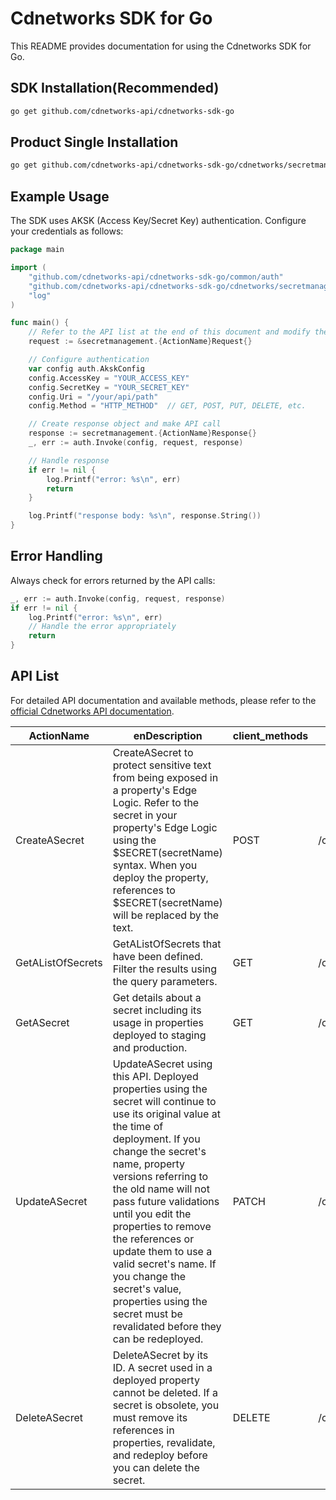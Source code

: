 # Cdnetworks SDK for Go

This README provides documentation for using the Cdnetworks SDK for Go.

## SDK Installation(Recommended)

```bash
go get github.com/cdnetworks-api/cdnetworks-sdk-go
```

## Product Single Installation

```bash
go get github.com/cdnetworks-api/cdnetworks-sdk-go/cdnetworks/secretmanagement
```

## Example Usage

The SDK uses AKSK (Access Key/Secret Key) authentication. Configure your credentials as follows:

```go
package main

import (
    "github.com/cdnetworks-api/cdnetworks-sdk-go/common/auth"
    "github.com/cdnetworks-api/cdnetworks-sdk-go/cdnetworks/secretmanagement"
    "log"
)

func main() {
	// Refer to the API list at the end of this document and modify the corresponding {ActionName}, Method, and Uri
    request := &secretmanagement.{ActionName}Request{}

    // Configure authentication
    var config auth.AkskConfig
    config.AccessKey = "YOUR_ACCESS_KEY"
    config.SecretKey = "YOUR_SECRET_KEY"
    config.Uri = "/your/api/path"
    config.Method = "HTTP_METHOD"  // GET, POST, PUT, DELETE, etc.

    // Create response object and make API call
    response := secretmanagement.{ActionName}Response{}
    _, err := auth.Invoke(config, request, response)

    // Handle response
    if err != nil {
        log.Printf("error: %s\n", err)
        return
    }

    log.Printf("response body: %s\n", response.String())
}
```

## Error Handling

Always check for errors returned by the API calls:

```go
_, err := auth.Invoke(config, request, response)
if err != nil {
    log.Printf("error: %s\n", err)
    // Handle the error appropriately
    return
}
```

## API List
For detailed API documentation and available methods, please refer to the [official Cdnetworks API documentation](https://docs.cdnetworks.com/en/cdn/apidocs).

| ActionName | enDescription | client_methods | uri |
| --- | --- | --- | --- |
| CreateASecret | CreateASecret to protect sensitive text from being exposed in a property's Edge Logic. Refer to the secret in your property's Edge Logic using the $SECRET(secretName) syntax. When you deploy the property, references to $SECRET(secretName) will be replaced by the text. | POST | /cdn/secrets |
| GetAListOfSecrets | GetAListOfSecrets that have been defined. Filter the results using the query parameters. | GET | /cdn/secrets |
| GetASecret | Get details about a secret including its usage in properties deployed to staging and production. | GET | /cdn/secrets/* |
| UpdateASecret | UpdateASecret using this API. Deployed properties using the secret will continue to use its original value at the time of deployment. If you change the secret's name, property versions referring to the old name will not pass future validations until you edit the properties to remove the references or update them to use a valid secret's name. If you change the secret's value, properties using the secret must be revalidated before they can be redeployed.  | PATCH | /cdn/secrets/* |
| DeleteASecret | DeleteASecret by its ID. A secret used in a deployed property cannot be deleted. If a secret is obsolete, you must remove its references in properties, revalidate, and redeploy before you can delete the secret. | DELETE | /cdn/secrets/* |